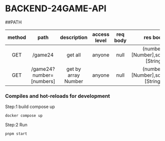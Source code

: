 # BACKEND-24GAME-API

##PATH

|        method        |           path           |     description     | access level | req body |      res body       |
| :------------------: | :----------------------: | :-----------------: | :----------: | :------: | :-----------------: |
|         GET          |         /game24          |       get all       |    anyone    |   null   | (numbers: [Number],solutions: [String] |
|         GET          | /game24?number=[numbers] | get by array Number |    anyone    |   null   | (numbers: [Number],solutions: [String])|


### Compiles and hot-reloads for development

Step:1 build compose up

```
docker compose up
```

Step:2 Run

```
pnpm start
```
